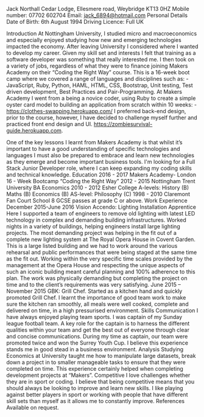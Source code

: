 Jack Northall
Cedar Lodge, Ellesmere road, Weybridge KT13 0HZ
Mobile number: 07702 602704
Email: jack_6894@hotmail.com
Personal Details
Date of Birth: 6th August 1994
Driving Licence: Full UK

Introduction
At Nottingham University, I studied micro and macroeconomics and especially
enjoyed studying how new and emerging technologies impacted the economy.
After leaving University I considered where I wanted to develop my career. Given my
skill set and interests I felt that training as a software developer was something that
really interested me. I then took on a variety of jobs, regardless of what they were to
finance joining Makers Academy on their “Coding the Right Way” course. This is a
16-week boot camp where we covered a range of languages and disciplines such
as: - JavaScript, Ruby, Python, HAML, HTML, CSS, Bootstrap, Unit testing, Test
driven development, Best Practices and Pair-Programming.
At Makers Academy I went from a being a novice coder, using Ruby to create a
simple oyster card model to building an application from scratch within 10 weeks: -
https://clothes-swapping.herokuapp.com/
I preferred back-end design, prior to the course, however, I have decided to
challenge myself further and practiced front end design and UI. https://zombiesurvival-guide.herokuapp.com.

One of the key lessons I learnt from Makers Academy is that whilst it’s important to
have a good understanding of specific technologies and languages I must also be
prepared to embrace and learn new technologies as they emerge and become
important business tools.
I'm looking for a Full Stack Junior Developer role, where I can keep expanding my
coding skills and technical knowledge.
Education
2016 - 2017 Makers Academy- London
16 - Week Bootcamp “Coding the Right Way”
2012 - 2015 Nottingham Trent University
BA Economics
2010 - 2012 Esher College
A-levels: History (B) Maths (B) Economics (B)
AS-level: Philosophy (C)
1998 - 2010 Claremont Fan Court School
8 GCSE passes at grade C or above.
Work Experience
December 2015-June 2016
Vision Accendo: Lighting Installation Apprentice
Here I supported a team of engineers to remove old lighting with latest LED
technology in complex and demanding building infrastructures.
Worked nights in a variety of buildings, helping engineers install large lighting
projects. The most demanding project was helping in the fit out of a complete new
lighting system at The Royal Opera House in Covent Garden. This is a large listed
building and we had to work around the various rehearsal and public performances
that were being staged at the same time as the fit out. Working within the very
specific time scales provided by the management at the Opera House and
respecting the unique aspects of such an iconic building meant careful planning and
100% adherence to this plan. The work was physically demanding but completing
the project on time and to the client’s requirements was very satisfying.
June 2015 – November 2015
GBK: Grill Chef.
Started as a kitchen hand and quickly promoted Grill Chef. I learnt the importance of
good team work to make sure the kitchen ran smoothly, all meals were well cooked,
complete and delivered on time, in a high pressurised environment.
Skills
Communication
I have always enjoyed playing team sports. I was captain of my Sunday league
football team. A key role for the captain is to harness the different qualities within
your team and get the best out of everyone through clear and concise
communications. During my time as captain, our team were promoted twice and won
the Surrey Youth Cup. I believe this experience stands me in good stead in a
business environment.
Analysis
Studying Economics at University taught me how to manipulate large datasets, break
down a project in to smaller manageable tasks to ensure that they were completed
on time. This experience certainly helped when completing development projects at
“Makers”.
Competitive
I love challenges whether they are in sport or coding. I believe that being competitive
means that you should always be looking to improve and learn new skills. I like
playing against better players in sport or working with people that have different skill
sets than myself as it allows me to constantly improve.
References Available on request.
